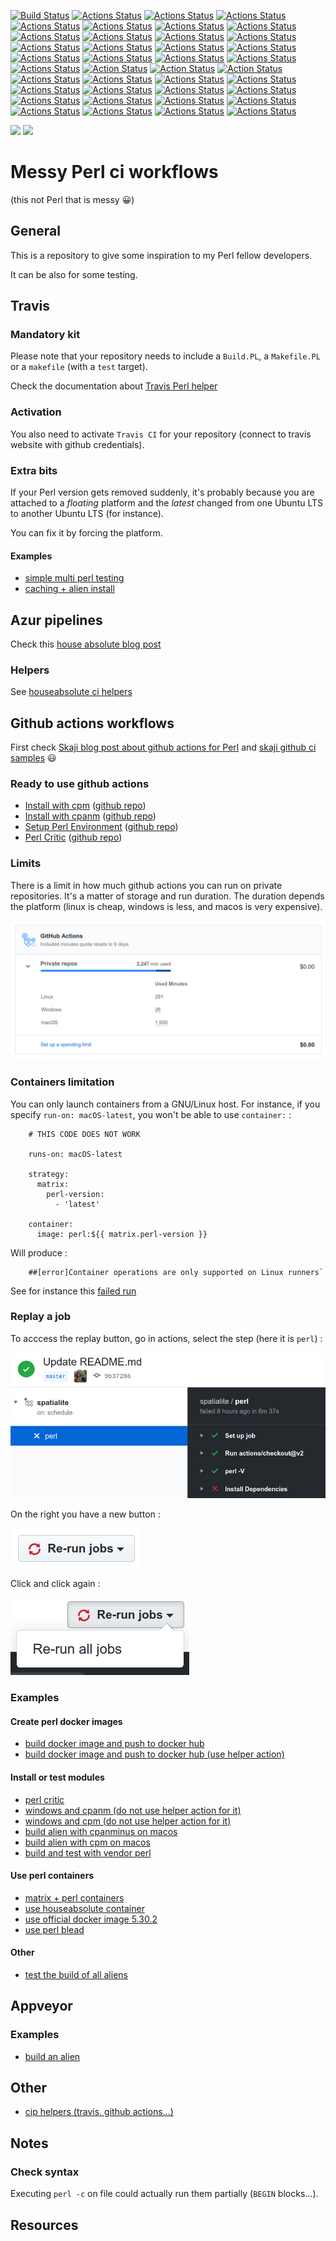[![Build Status](https://travis-ci.org/thibaultduponchelle/messy-perl-ci-workflows.svg?branch=master)](https://travis-ci.org/thibaultduponchelle/messy-perl-ci-workflows) 
[![Actions Status](https://github.com/thibaultduponchelle/messy-perl-ci-workflows/workflows/linux-check-syntax/badge.svg)](https://github.com/thibaultduponchelle/messy-perl-ci-workflows/actions) 
[![Actions Status](https://github.com/thibaultduponchelle/messy-perl-ci-workflows/workflows/linux-github-action-install-with-cpanminus/badge.svg)](https://github.com/thibaultduponchelle/messy-perl-ci-workflows/actions) 
[![Actions Status](https://github.com/thibaultduponchelle/messy-perl-ci-workflows/workflows/linux-github-action-install-with-cpm/badge.svg)](https://github.com/thibaultduponchelle/messy-perl-ci-workflows/actions) 
[![Actions Status](https://github.com/thibaultduponchelle/messy-perl-ci-workflows/workflows/linux-perl-container-cpm/badge.svg)](https://github.com/thibaultduponchelle/messy-perl-ci-workflows/actions) 
[![Actions Status](https://github.com/thibaultduponchelle/messy-perl-ci-workflows/workflows/linux-with-perl-setup-and-cpm/badge.svg)](https://github.com/thibaultduponchelle/messy-perl-ci-workflows/actions) 
[![Actions Status](https://github.com/thibaultduponchelle/messy-perl-ci-workflows/workflows/macos-cpm/badge.svg)](https://github.com/thibaultduponchelle/messy-perl-ci-workflows/actions) 
[![Actions Status](https://github.com/thibaultduponchelle/messy-perl-ci-workflows/workflows/macos-perl-container-cpm/badge.svg)](https://github.com/thibaultduponchelle/messy-perl-ci-workflows/actions) 
[![Actions Status](https://github.com/thibaultduponchelle/messy-perl-ci-workflows/workflows/macos-share-cpanminus/badge.svg)](https://github.com/thibaultduponchelle/messy-perl-ci-workflows/actions) 
[![Actions Status](https://github.com/thibaultduponchelle/messy-perl-ci-workflows/workflows/macos-share-cpm/badge.svg)](https://github.com/thibaultduponchelle/messy-perl-ci-workflows/actions) 
[![Actions Status](https://github.com/thibaultduponchelle/messy-perl-ci-workflows/workflows/macos-system-cpanminus/badge.svg)](https://github.com/thibaultduponchelle/messy-perl-ci-workflows/actions) 
[![Actions Status](https://github.com/thibaultduponchelle/messy-perl-ci-workflows/workflows/macos-system-cpm/badge.svg)](https://github.com/thibaultduponchelle/messy-perl-ci-workflows/actions) 
[![Actions Status](https://github.com/thibaultduponchelle/messy-perl-ci-workflows/workflows/nightly-build/badge.svg)](https://github.com/thibaultduponchelle/messy-perl-ci-workflows/actions) 
[![Actions Status](https://github.com/thibaultduponchelle/messy-perl-ci-workflows/workflows/perl-critic/badge.svg)](https://github.com/thibaultduponchelle/messy-perl-ci-workflows/actions) 
[![Actions Status](https://github.com/thibaultduponchelle/messy-perl-ci-workflows/workflows/plack/badge.svg)](https://github.com/thibaultduponchelle/messy-perl-ci-workflows/actions) 
[![Actions Status](https://github.com/thibaultduponchelle/messy-perl-ci-workflows/workflows/windows-cpanminus/badge.svg)](https://github.com/thibaultduponchelle/messy-perl-ci-workflows/actions) 
[![Actions Status](https://github.com/thibaultduponchelle/messy-perl-ci-workflows/workflows/windows-cpm/badge.svg)](https://github.com/thibaultduponchelle/messy-perl-ci-workflows/actions) 
[![Actions Status](https://github.com/thibaultduponchelle/messy-perl-ci-workflows/workflows/xml-libxml/badge.svg)](https://github.com/thibaultduponchelle/messy-perl-ci-workflows/actions) 
[![Actions Status](https://github.com/thibaultduponchelle/messy-perl-ci-workflows/workflows/webframeworks/badge.svg)](https://github.com/thibaultduponchelle/messy-perl-ci-workflows/actions) 
[![Actions Status](https://github.com/thibaultduponchelle/messy-perl-ci-workflows/workflows/templating/badge.svg)](https://github.com/thibaultduponchelle/messy-perl-ci-workflows/actions) 
[![Actions Status](https://github.com/thibaultduponchelle/messy-perl-ci-workflows/workflows/mess/badge.svg)](https://github.com/thibaultduponchelle/messy-perl-ci-workflows/actions) 
[![Action Status](https://github.com/thibaultduponchelle/messy-perl-ci-workflows/workflows/perl-5.6.2-on-recent-ubuntu/badge.svg)](https://github.com/thibaultduponchelle/messy-perl-ci-workflows/actions) 
[![Action Status](https://github.com/thibaultduponchelle/messy-perl-ci-workflows/workflows/perl-5.8.9-on-recent-ubuntu/badge.svg)](https://github.com/thibaultduponchelle/messy-perl-ci-workflows/actions) 
[![Action Status](https://github.com/thibaultduponchelle/messy-perl-ci-workflows/workflows/perl-5.10.1-on-recent-ubuntu/badge.svg)](https://github.com/thibaultduponchelle/messy-perl-ci-workflows/actions) 
[![Actions Status](https://github.com/thibaultduponchelle/messy-perl-ci-workflows/workflows/alien-almost-all-1/badge.svg)](https://github.com/thibaultduponchelle/messy-perl-ci-workflows/actions) 
[![Actions Status](https://github.com/thibaultduponchelle/messy-perl-ci-workflows/workflows/alien-almost-all-2/badge.svg)](https://github.com/thibaultduponchelle/messy-perl-ci-workflows/actions) 
[![Actions Status](https://github.com/thibaultduponchelle/messy-perl-ci-workflows/workflows/alien-almost-all-3/badge.svg)](https://github.com/thibaultduponchelle/messy-perl-ci-workflows/actions) 
[![Actions Status](https://github.com/thibaultduponchelle/messy-perl-ci-workflows/workflows/alien-almost-all-4/badge.svg)](https://github.com/thibaultduponchelle/messy-perl-ci-workflows/actions) 
[![Actions Status](https://github.com/thibaultduponchelle/messy-perl-ci-workflows/workflows/alien-almost-all-5/badge.svg)](https://github.com/thibaultduponchelle/messy-perl-ci-workflows/actions) 
[![Actions Status](https://github.com/thibaultduponchelle/messy-perl-ci-workflows/workflows/alien-almost-all-6-problem-childs/badge.svg)](https://github.com/thibaultduponchelle/messy-perl-ci-workflows/actions) 
[![Actions Status](https://github.com/thibaultduponchelle/messy-perl-ci-workflows/workflows/alien-river-only-1/badge.svg)](https://github.com/thibaultduponchelle/messy-perl-ci-workflows/actions) 
[![Actions Status](https://github.com/thibaultduponchelle/messy-perl-ci-workflows/workflows/alien-river-only-2/badge.svg)](https://github.com/thibaultduponchelle/messy-perl-ci-workflows/actions) 
[![Actions Status](https://github.com/thibaultduponchelle/messy-perl-ci-workflows/workflows/alien-river-only-3/badge.svg)](https://github.com/thibaultduponchelle/messy-perl-ci-workflows/actions) 
[![Actions Status](https://github.com/thibaultduponchelle/messy-perl-ci-workflows/workflows/alien-river-only-4/badge.svg)](https://github.com/thibaultduponchelle/messy-perl-ci-workflows/actions) 
[![Actions Status](https://github.com/thibaultduponchelle/messy-perl-ci-workflows/workflows/alien-river-only-5-problem-childs/badge.svg)](https://github.com/thibaultduponchelle/messy-perl-ci-workflows/actions) 
[![Actions Status](https://github.com/thibaultduponchelle/messy-perl-ci-workflows/workflows/multiple-runs-of-cpm/badge.svg)](https://github.com/thibaultduponchelle/messy-perl-ci-workflows/actions) 
[![Actions Status](https://github.com/thibaultduponchelle/messy-perl-ci-workflows/workflows/multiple-runs-of-cpm-global/badge.svg)](https://github.com/thibaultduponchelle/messy-perl-ci-workflows/actions) 
[![Actions Status](https://github.com/thibaultduponchelle/messy-perl-ci-workflows/workflows/problem-childs/badge.svg)](https://github.com/thibaultduponchelle/messy-perl-ci-workflows/actions) 
[![Actions Status](https://github.com/thibaultduponchelle/messy-perl-ci-workflows/workflows/spatialite/badge.svg)](https://github.com/thibaultduponchelle/messy-perl-ci-workflows/actions) 
[![Actions Status](https://github.com/thibaultduponchelle/messy-perl-ci-workflows/workflows/sodium/badge.svg)](https://github.com/thibaultduponchelle/messy-perl-ci-workflows/actions) 

[![](https://github.com/thibaultduponchelle/messy-perl-ci-workflows/workflows/sodium/badge.svg)](actions)
[![](https://github.com/thibaultduponchelle/aliens-ci/workflows/1/badge.svg)](https://github.com/thibaultduponchelle/aliens-ci/actions?query=workflow%3A1)


# Messy Perl ci workflows

(this not Perl that is messy :grinning:)

## General

This is a repository to give some inspiration to my Perl fellow developers.

It can be also for some testing.

## Travis

### Mandatory kit 

Please note that your repository needs to include a `Build.PL`, a `Makefile.PL` or a `makefile` (with a `test` target).

Check the documentation about [Travis Perl helper](https://docs.travis-ci.com/user/languages/perl)

### Activation

You also need to activate `Travis CI` for your repository (connect to travis website with github credentials).

### Extra bits

If your Perl version gets removed suddenly, it's probably because you are attached to a *floating* platform and the *latest* changed from one Ubuntu LTS to another Ubuntu LTS (for instance).

You can fix it by forcing the platform.

#### Examples 

- [simple multi perl testing](https://github.com/thibaultduponchelle/messy-perl-ci-workflows/blob/master/.travis.yml)
- [caching + alien install](https://github.com/plicease/Alien-Expat/blob/master/.travis.yml) 

## Azur pipelines

Check this [house absolute blog post](https://blog.urth.org/2019/11/18/my-new-ci-helpers-for-perl/)

### Helpers 

See [houseabsolute ci helpers](https://github.com/houseabsolute/ci-perl-helpers) 


## Github actions workflows

First check [Skaji blog post about github actions for Perl](https://medium.com/@skaji/perl-meets-github-actions-3893ae100205) and [skaji github ci samples](https://github.com/skaji/perl-github-actions-sample) :smiley:

### Ready to use github actions

- [Install with cpm](https://github.com/marketplace/actions/install-with-cpanm) ([github repo](https://github.com/perl-actions/install-with-cpm))
- [Install with cpanm](https://github.com/marketplace/actions/install-with-cpanm) ([github repo](https://github.com/perl-actions/install-with-cpanm))
- [Setup Perl Environment](https://github.com/marketplace/actions/setup-perl-environment) ([github repo](https://github.com/shogo82148/actions-setup-perl))
- [Perl Critic](https://github.com/marketplace/actions/github-action-for-perl-critic) ([github repo](https://github.com/Difegue/action-perlcritic))

### Limits 

There is a limit in how much github actions you can run on private repositories.
It's a matter of storage and run duration. The duration depends the platform (linux is cheap, windows is less, and macos is very expensive).

![ghactionslimits](ghactionslimits.png)

### Containers limitation

You can only launch containers from a GNU/Linux host.
For instance, if you specify `run-on: macOS-latest`, you won't be able to use `container:` :


```
    # THIS CODE DOES NOT WORK

    runs-on: macOS-latest

    strategy:
      matrix:
        perl-version:
          - 'latest'

    container:
      image: perl:${{ matrix.perl-version }}
```

Will produce :

```
    ##[error]Container operations are only supported on Linux runners`
``` 

See for instance this [failed run](https://github.com/thibaultduponchelle/messy-perl-github-actions/runs/608005097?check_suite_focus=true)

### Replay a job

To acccess the replay button, go in actions, select the step (here it is `perl`) :

![](replay0.png)

On the right you have a new button :

![](replay1.png)

Click and click again :

![](replay2.png)

### Examples 

#### Create perl docker images
- [build docker image and push to docker hub](https://github.com/thibaultduponchelle/docker-perl-blead/blob/master/.github/workflows/perl-blead.yml)
- [build docker image and push to docker hub (use helper action)](https://github.com/thibaultduponchelle/messy-perl-ci-workflows/blob/master/.github/workflows/build-docker-image-with-action.yml)

#### Install or test modules
- [perl critic](https://github.com/thibaultduponchelle/messy-perl-ci-workflows/blob/master/.github/workflows/perl-critic.yml)
- [windows and cpanm (do not use helper action for it)](https://github.com/thibaultduponchelle/messy-perl-ci-workflows/blob/master/.github/workflows/windows-cpanminus.yml)
- [windows and cpm (do not use helper action for it)](https://github.com/thibaultduponchelle/messy-perl-ci-workflows/blob/master/.github/workflows/windows-cpm.yml)
- [build alien with cpanminus on macos](https://github.com/thibaultduponchelle/messy-perl-ci-workflows/blob/master/.github/workflows/macos-share-cpanminus.yml)
- [build alien with cpm on macos](https://github.com/thibaultduponchelle/messy-perl-ci-workflows/blob/master/.github/workflows/macos-share-cpm.yml)
- [build and test with vendor perl](https://github.com/thibaultduponchelle/messy-perl-ci-workflows/blob/master/.github/workflows/linux-vendor-cpanminus.yml)

#### Use perl containers 
- [matrix + perl containers](https://github.com/thibaultduponchelle/messy-perl-ci-workflows/blob/master/.github/workflows/linux-perl-container-cpm.yml)
- [use houseabsolute container](https://github.com/thibaultduponchelle/messy-perl-ci-workflows/blob/master/.github/workflows/houseabsolute.yml)
- [use official docker image 5.30.2](https://github.com/thibaultduponchelle/messy-perl-ci-workflows/blob/master/.github/workflows/official-docker.yml)
- [use perl blead](https://github.com/thibaultduponchelle/messy-perl-ci-workflows/blob/master/.github/workflows/perl-blead.yml)

#### Other

- [test the build of all aliens](https://github.com/thibaultduponchelle/aliens-ci)

## Appveyor

### Examples 

- [build an alien](https://github.com/plicease/Alien-Expat/blob/master/.appveyor.yml)


## Other

- [cip helpers (travis, github actions...)](https://github.com/plicease/cip)

## Notes 

### Check syntax

Executing `perl -c` on file could actually run them partially (`BEGIN` blocks...).

## Resources


